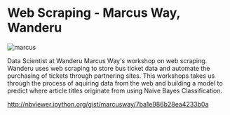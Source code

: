 **Web Scraping - Marcus Way, Wanderu**
===================

![marcus](http://i.imgur.com/TiOGQv6.png)

Data Scientist at Wanderu Marcus Way's workshop on web scraping. Wanderu uses web scraping to store bus ticket data and automate the purchasing of tickets through partnering sites. This workshops takes us through the process of aquiring data from the web and building a model to predict where article titles originate from using Naive Bayes Classification.

http://nbviewer.ipython.org/gist/marcusway/7ba1e986b28ea4233b0a